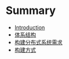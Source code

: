 # Summary

* [Introduction](README.md)
* [体系结构](体系结构.md)
* [构建分布式系统需求](构建分布式系统需求.md)
* [构建方式](构建方式.md)

